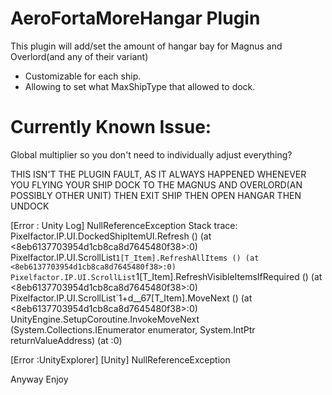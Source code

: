 # AeroFortaMoreHangar Plugin
This plugin will add/set the amount of hangar bay for Magnus and Overlord(and any of their variant)
- Customizable for each ship.
- Allowing to set what MaxShipType that allowed to dock.
  
# Currently Known Issue:
Global multiplier so you don't need to individually adjust everything?

THIS ISN'T THE PLUGIN FAULT, AS IT ALWAYS HAPPENED WHENEVER YOU FLYING YOUR SHIP DOCK TO THE MAGNUS AND OVERLORD(AN POSSIBLY OTHER UNIT) THEN EXIT SHIP THEN OPEN HANGAR THEN UNDOCK

[Error  : Unity Log] NullReferenceException
Stack trace:
Pixelfactor.IP.UI.DockedShipItemUI.Refresh () (at <8eb6137703954d1cb8ca8d7645480f38>:0)
Pixelfactor.IP.UI.ScrollList`1[T_Item].RefreshAllItems () (at <8eb6137703954d1cb8ca8d7645480f38>:0)
Pixelfactor.IP.UI.ScrollList`1[T_Item].RefreshVisibleItemsIfRequired () (at <8eb6137703954d1cb8ca8d7645480f38>:0)
Pixelfactor.IP.UI.ScrollList`1+<StartVisibleItemRefreshCoroutine>d__67[T_Item].MoveNext () (at <8eb6137703954d1cb8ca8d7645480f38>:0)
UnityEngine.SetupCoroutine.InvokeMoveNext (System.Collections.IEnumerator enumerator, System.IntPtr returnValueAddress) (at <b4d07dbbaa0446c4a7400ff3f626fbc9>:0)

[Error  :UnityExplorer] [Unity] NullReferenceException

Anyway Enjoy
